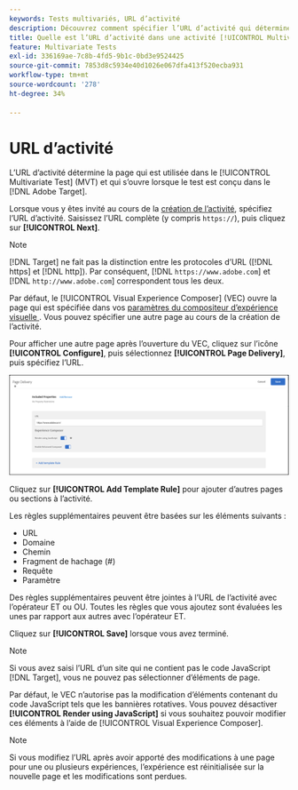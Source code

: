 ```yaml
---
keywords: Tests multivariés, URL d’activité
description: Découvrez comment spécifier l’URL d’activité qui détermine la page utilisée dans le test et qui s’ouvre lorsque l’activité [!UICONTROL Multivariate Test] est conçue à l’aide de [!DNL Adobe Target].
title: Quelle est l’URL d’activité dans une activité [!UICONTROL Multivariate Test] (MVT) ?
feature: Multivariate Tests
exl-id: 336169ae-7c8b-4fd5-9b1c-0bd3e9524425
source-git-commit: 7853d8c5934e40d1026e067dfa413f520ecba931
workflow-type: tm+mt
source-wordcount: '278'
ht-degree: 34%

---
```


# URL d’activité

L’URL d’activité détermine la page qui est utilisée dans le [!UICONTROL Multivariate Test] (MVT) et qui s’ouvre lorsque le test est conçu dans le [!DNL Adobe Target].

Lorsque vous y êtes invité au cours de la [création de l’activité](/help/main/c-activities/c-multivariate-testing/t-create-multivariate-test/create-multivariate-test.md), spécifiez l’URL d’activité. Saisissez l’URL complète (y compris `https://`), puis cliquez sur **[!UICONTROL Next]**.

>[!NOTE]
>
>[!DNL Target] ne fait pas la distinction entre les protocoles d’URL ([!DNL https] et [!DNL http]). Par conséquent, [!DNL `https://www.adobe.com`] et [!DNL `http://www.adobe.com`] correspondent tous les deux.

Par défaut, le [!UICONTROL Visual Experience Composer] (VEC) ouvre la page qui est spécifiée dans vos [ paramètres du compositeur d’expérience visuelle ](/help/main/administrating-target/visual-experience-composer-set-up.md). Vous pouvez spécifier une autre page au cours de la création de l’activité.

Pour afficher une autre page après l’ouverture du VEC, cliquez sur l’icône **[!UICONTROL Configure]**, puis sélectionnez **[!UICONTROL Page Delivery]**, puis spécifiez l’URL.

![Boîte de dialogue Diffusion de page](/help/main/c-activities/c-multivariate-testing/t-create-multivariate-test/assets/url-config.png)

Cliquez sur **[!UICONTROL Add Template Rule]** pour ajouter d’autres pages ou sections à l’activité.

Les règles supplémentaires peuvent être basées sur les éléments suivants :

* URL
* Domaine
* Chemin
* Fragment de hachage (#)
* Requête
* Paramètre

Des règles supplémentaires peuvent être jointes à l’URL de l’activité avec l’opérateur ET ou OU. Toutes les règles que vous ajoutez sont évaluées les unes par rapport aux autres avec l’opérateur ET.

Cliquez sur **[!UICONTROL Save]** lorsque vous avez terminé.

>[!NOTE]
>
>Si vous avez saisi l’URL d’un site qui ne contient pas le code JavaScript [!DNL Target], vous ne pouvez pas sélectionner d’éléments de page.

Par défaut, le VEC n’autorise pas la modification d’éléments contenant du code JavaScript tels que les bannières rotatives. Vous pouvez désactiver **[!UICONTROL Render using JavaScript]** si vous souhaitez pouvoir modifier ces éléments à l’aide de [!UICONTROL Visual Experience Composer].

>[!NOTE]
>
>Si vous modifiez l’URL après avoir apporté des modifications à une page pour une ou plusieurs expériences, l’expérience est réinitialisée sur la nouvelle page et les modifications sont perdues.
